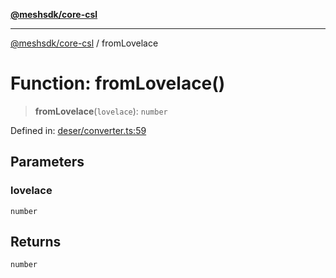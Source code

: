 [**@meshsdk/core-csl**](../README.md)

***

[@meshsdk/core-csl](../globals.md) / fromLovelace

# Function: fromLovelace()

> **fromLovelace**(`lovelace`): `number`

Defined in: [deser/converter.ts:59](https://github.com/MeshJS/mesh/blob/1abde1553cbd7cf2cf4e40197fc0de9e4a7d0f49/packages/mesh-core-csl/src/deser/converter.ts#L59)

## Parameters

### lovelace

`number`

## Returns

`number`
